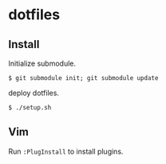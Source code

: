 dotfiles
========

Install
-------

Initialize submodule.

    $ git submodule init; git submodule update

deploy dotfiles.

    $ ./setup.sh


Vim
---

Run `:PlugInstall` to install plugins.
